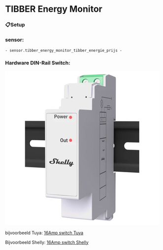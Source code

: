 # TIBBER Energy Monitor
### 📋Setup

### sensor: 
    
    - sensor.tibber_energy_monitor_tibber_energie_prijs -


### Hardware DIN-Rail Switch:

![Alt text](assets\SHELLY.jpg?raw=true "Title")

bijvoorbeeld Tuya:
[16Amp switch Tuya ](https://nl.aliexpress.com/item/1005007094871690.html?spm=a2g0o.order_detail.order_detail_item.5.5e2e6d76UvYxA9&gatewayAdapt=glo2nld)

Bijvoorbeeld Shelly:
[16Amp switch Shelly](https://nl.aliexpress.com/item/1005007094871690.html?spm=a2g0o.order_detail.order_detail_item.5.5e2e6d76UvYxA9&gatewayAdapt=glo2nld)


